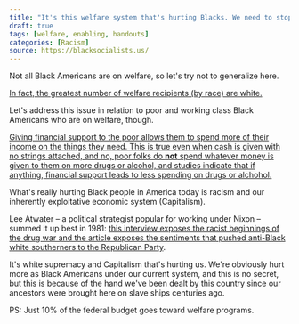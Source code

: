 ```yaml
---
title: "It's this welfare system that's hurting Blacks. We need to stop enabling them."
draft: true
tags: [welfare, enabling, handouts]
categories: [Racism]
source: https://blacksocialists.us/
---
```


Not all Black Americans are on welfare, so let's try not to generalize here.  
  
[In fact, the greatest number of welfare recipients (by race) are white.](https://www.thoughtco.com/who-really-receives-welfare-4126592)  
  
Let's address this issue in relation to poor and working class Black Americans who are on welfare, though.  
  
[Giving financial support to the poor allows them to spend more of their income on the things they need. This is true even when cash is given with no strings attached, and no, poor folks do **not** spend whatever money is given to them on more drugs or alcohol, and studies indicate that if anything, financial support leads to less spending on drugs or alchohol.](https://qz.com/853651/definitive-data-on-what-poor-people-buy-when-theyre-just-given-cash/)  
  
What's really hurting Black people in America today is racism and our inherently exploitative economic system (Capitalism).  
  
Lee Atwater – a political strategist popular for working under Nixon – summed it up best in 1981: [this interview exposes the racist beginnings of the drug war and the article exposes the sentiments that pushed anti-Black white southerners to the Republican Party](https://www.thenation.com/article/exclusive-lee-atwaters-infamous-1981-interview-southern-strategy/).  
  
It's white supremacy and Capitalism that's hurting us. We're obviously hurt more as Black Americans under our current system, and this is no secret, but this is because of the hand we've been dealt by this country since our ancestors were brought here on slave ships centuries ago.  
  
PS: Just 10% of the federal budget goes toward welfare programs.


